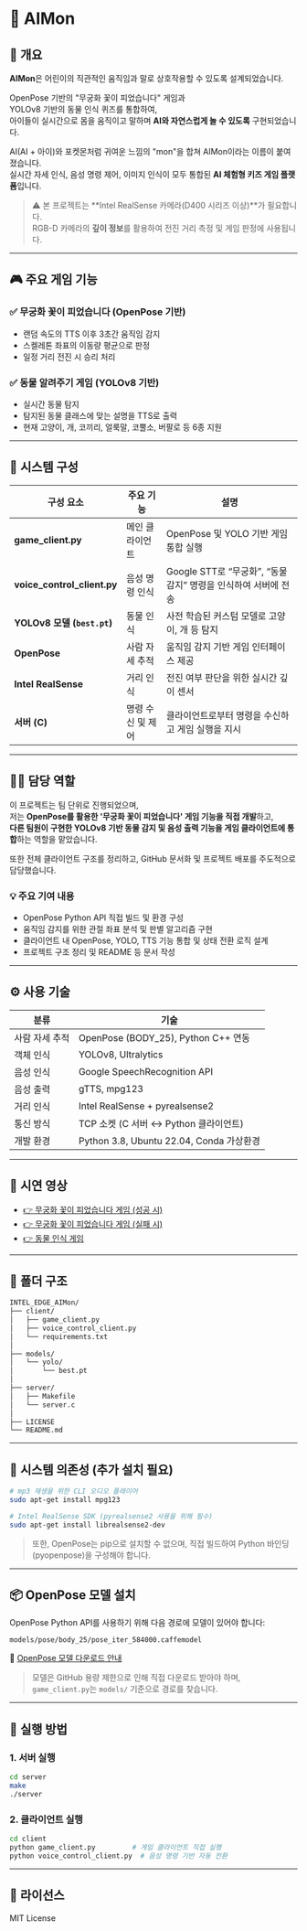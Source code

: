 # 🧸 AIMon

## 📌 개요

**AIMon**은 어린이의 직관적인 움직임과 말로 상호작용할 수 있도록 설계되었습니다.

OpenPose 기반의 "무궁화 꽃이 피었습니다" 게임과  
YOLOv8 기반의 동물 인식 퀴즈를 통합하여,  
아이들이 실시간으로 몸을 움직이고 말하며 **AI와 자연스럽게 놀 수 있도록** 구현되었습니다.

AI(AI + 아이)와 포켓몬처럼 귀여운 느낌의 "mon"을 합쳐 AIMon이라는 이름이 붙여졌습니다.  
실시간 자세 인식, 음성 명령 제어, 이미지 인식이 모두 통합된 **AI 체험형 키즈 게임 플랫폼**입니다.

> ⚠️ 본 프로젝트는 **Intel RealSense 카메라(D400 시리즈 이상)**가 필요합니다.  
> RGB-D 카메라의 **깊이 정보**를 활용하여 전진 거리 측정 및 게임 판정에 사용됩니다.

---

## 🎮 주요 게임 기능

### ✅ 무궁화 꽃이 피었습니다 (OpenPose 기반)
- 랜덤 속도의 TTS 이후 3초간 움직임 감지
- 스켈레톤 좌표의 이동량 평균으로 판정
- 일정 거리 전진 시 승리 처리

### ✅ 동물 알려주기 게임 (YOLOv8 기반)
- 실시간 동물 탐지
- 탐지된 동물 클래스에 맞는 설명을 TTS로 출력
- 현재 고양이, 개, 코끼리, 얼룩말, 코뿔소, 버팔로 등 6종 지원

---

## 🧠 시스템 구성

| 구성 요소 | 주요 기능 | 설명 |
|-----------|-----------|------|
| **game_client.py** | 메인 클라이언트 | OpenPose 및 YOLO 기반 게임 통합 실행 |
| **voice_control_client.py** | 음성 명령 인식 | Google STT로 “무궁화”, “동물 감지” 명령을 인식하여 서버에 전송 |
| **YOLOv8 모델 (`best.pt`)** | 동물 인식 | 사전 학습된 커스텀 모델로 고양이, 개 등 탐지 |
| **OpenPose** | 사람 자세 추적 | 움직임 감지 기반 게임 인터페이스 제공 |
| **Intel RealSense** | 거리 인식 | 전진 여부 판단을 위한 실시간 깊이 센서 |
| **서버 (C)** | 명령 수신 및 제어 | 클라이언트로부터 명령을 수신하고 게임 실행을 지시 |

---

## 🧑‍💻 담당 역할

이 프로젝트는 팀 단위로 진행되었으며,  
저는 **OpenPose를 활용한 '무궁화 꽃이 피었습니다' 게임 기능을 직접 개발**하고,  
**다른 팀원이 구현한 YOLOv8 기반 동물 감지 및 음성 출력 기능을 게임 클라이언트에 통합**하는 역할을 맡았습니다.

또한 전체 클라이언트 구조를 정리하고, GitHub 문서화 및 프로젝트 배포를 주도적으로 담당했습니다.

### 💡 주요 기여 내용
- OpenPose Python API 직접 빌드 및 환경 구성
- 움직임 감지를 위한 관절 좌표 분석 및 판별 알고리즘 구현
- 클라이언트 내 OpenPose, YOLO, TTS 기능 통합 및 상태 전환 로직 설계
- 프로젝트 구조 정리 및 README 등 문서 작성

---

## ⚙️ 사용 기술

| 분류 | 기술 |
|------|------|
| 사람 자세 추적 | OpenPose (BODY_25), Python C++ 연동 |
| 객체 인식 | YOLOv8, Ultralytics |
| 음성 인식 | Google SpeechRecognition API |
| 음성 출력 | gTTS, mpg123 |
| 거리 인식 | Intel RealSense + pyrealsense2 |
| 통신 방식 | TCP 소켓 (C 서버 ↔ Python 클라이언트) |
| 개발 환경 | Python 3.8, Ubuntu 22.04, Conda 가상환경 |

---

## 🎥 시연 영상

- [👉 무궁화 꽃이 피었습니다 게임 (성공 시)](https://youtu.be/Ey0tCSUxD-c)
- [👉 무궁화 꽃이 피었습니다 게임 (실패 시)](https://youtu.be/dx5mJ6N6e1I)
- [👉 동물 인식 게임](https://youtu.be/UyEDP6XNB84)

---

## 📁 폴더 구조

```bash
INTEL_EDGE_AIMon/
├── client/
│   ├── game_client.py
│   ├── voice_control_client.py
│   └── requirements.txt
│
├── models/
│   └── yolo/
│       └── best.pt
│
├── server/
│   ├── Makefile
│   └── server.c
│
├── LICENSE
└── README.md
```

---

## 🧰 시스템 의존성 (추가 설치 필요)

```bash
# mp3 재생을 위한 CLI 오디오 플레이어
sudo apt-get install mpg123

# Intel RealSense SDK (pyrealsense2 사용을 위해 필수)
sudo apt-get install librealsense2-dev
```

> 또한, OpenPose는 pip으로 설치할 수 없으며, 직접 빌드하여 Python 바인딩(pyopenpose)을 구성해야 합니다.  

---

## 📦 OpenPose 모델 설치

OpenPose Python API를 사용하기 위해 다음 경로에 모델이 있어야 합니다:

```
models/pose/body_25/pose_iter_584000.caffemodel
```

📌 [OpenPose 모델 다운로드 안내](https://github.com/CMU-Perceptual-Computing-Lab/openpose/blob/master/doc/installation/0_index.md#models-download)

> 모델은 GitHub 용량 제한으로 인해 직접 다운로드 받아야 하며, `game_client.py`는 `models/` 기준으로 경로를 찾습니다.

---

## 🚀 실행 방법

### 1. 서버 실행

```bash
cd server
make
./server
```

### 2. 클라이언트 실행

```bash
cd client
python game_client.py         # 게임 클라이언트 직접 실행
python voice_control_client.py  # 음성 명령 기반 자동 전환
```

---

## 📜 라이선스

MIT License
